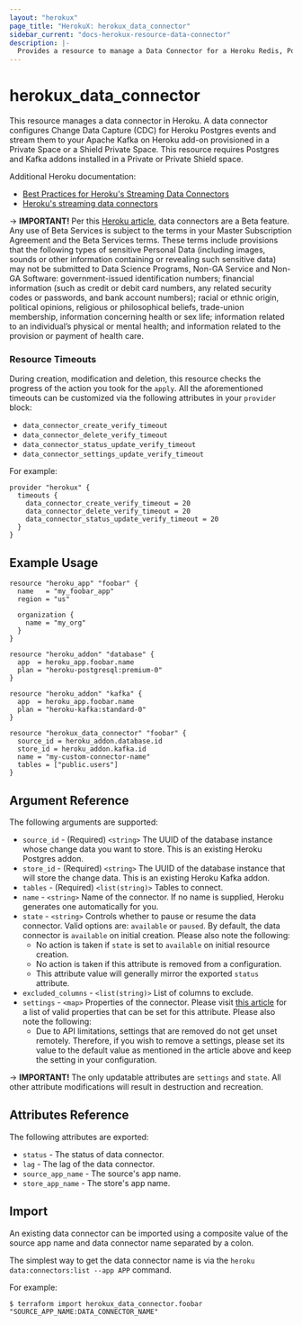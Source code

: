 ```yaml
---
layout: "herokux"
page_title: "HerokuX: herokux_data_connector"
sidebar_current: "docs-herokux-resource-data-connector"
description: |-
  Provides a resource to manage a Data Connector for a Heroku Redis, Postgres, or Kafka addon.
---
```


# herokux\_data\_connector

This resource manages a data connector in Heroku. A data connector configures Change Data Capture (CDC)
for Heroku Postgres events and stream them to your Apache Kafka on Heroku add-on provisioned in a Private Space
or a Shield Private Space. This resource requires Postgres and Kafka addons installed in a Private or Private Shield space.

Additional Heroku documentation:

- [Best Practices for Heroku's Streaming Data Connectors](https://devcenter.heroku.com/articles/best-practices-for-heroku-data-connectors)
- [Heroku's streaming data connectors](https://devcenter.heroku.com/articles/heroku-data-connectors)

-> **IMPORTANT!**
Per this [Heroku article](https://devcenter.heroku.com/articles/heroku-data-connectors), data connectors are a Beta feature.
Any use of Beta Services is subject to the terms in your Master Subscription Agreement and the Beta Services terms.
These terms include provisions that the following types of sensitive Personal Data (including images, sounds or other
information containing or revealing such sensitive data) may not be submitted to Data Science Programs, Non-GA Service
and Non-GA Software: government-issued identification numbers; financial information (such as credit or debit card numbers,
any related security codes or passwords, and bank account numbers); racial or ethnic origin, political opinions, religious
or philosophical beliefs, trade-union membership, information concerning health or sex life; information related to an individual’s
physical or mental health; and information related to the provision or payment of health care.

### Resource Timeouts
During creation, modification and deletion, this resource checks the progress of the action you took for the `apply`.
All the aforementioned timeouts can be customized via the following attributes in your `provider` block:

* `data_connector_create_verify_timeout`
* `data_connector_delete_verify_timeout`
* `data_connector_status_update_verify_timeout`
* `data_connector_settings_update_verify_timeout`

For example:

```hcl-terraform
provider "herokux" {
  timeouts {
    data_connector_create_verify_timeout = 20
    data_connector_delete_verify_timeout = 20
    data_connector_status_update_verify_timeout = 20
  }
}
```

## Example Usage

```hcl-terraform
resource "heroku_app" "foobar" {
  name   = "my_foobar_app"
  region = "us"

  organization {
    name = "my_org"
  }
}

resource "heroku_addon" "database" {
  app  = heroku_app.foobar.name
  plan = "heroku-postgresql:premium-0"
}

resource "heroku_addon" "kafka" {
  app  = heroku_app.foobar.name
  plan = "heroku-kafka:standard-0"
}

resource "herokux_data_connector" "foobar" {
  source_id = heroku_addon.database.id
  store_id = heroku_addon.kafka.id
  name = "my-custom-connector-name"
  tables = ["public.users"]
}
```

## Argument Reference

The following arguments are supported:

* `source_id` - (Required) `<string>` The UUID of the database instance whose change data you want to store.
This is an existing Heroku Postgres addon.
* `store_id` - (Required) `<string>` The UUID of the database instance that will store the change data.
This is an existing Heroku Kafka addon.
* `tables` - (Required) `<list(string)>` Tables to connect.
* `name` - `<string>` Name of the connector. If no name is supplied, Heroku generates one automatically for you.
* `state` - `<string>` Controls whether to pause or resume the data connector. Valid options are: `available` or `paused`.
By default, the data connector is `available` on initial creation. Please also note the following:
    * No action is taken if `state` is set to `available` on initial resource creation.
    * No action is taken if this attribute is removed from a configuration.
    * This attribute value will generally mirror the exported `status` attribute.
* `excluded_columns` - `<list(string)>` List of columns to exclude.
* `settings` - `<map>` Properties of the connector. Please visit [this article](https://devcenter.heroku.com/articles/heroku-data-connectors#update-configuration)
for a list of valid properties that can be set for this attribute. Please also note the following:
    * Due to API limitations, settings that are removed do not get unset remotely. Therefore, if you wish to remove a settings,
      please set its value to the default value as mentioned in the article above and keep the setting in your configuration.

-> **IMPORTANT!**
The only updatable attributes are `settings` and `state`. All other attribute modifications will result
in destruction and recreation.

## Attributes Reference

The following attributes are exported:

* `status` - The status of data connector.
* `lag` - The lag of the data connector.
* `source_app_name` - The source's app name.
* `store_app_name` - The store's app name.

## Import

An existing data connector can be imported using a composite value of the source app name and data connector name
separated by a colon.

The simplest way to get the data connector name is via the `heroku data:connectors:list --app APP` command.

For example:

```shell script
$ terraform import herokux_data_connector.foobar "SOURCE_APP_NAME:DATA_CONNECTOR_NAME"
```